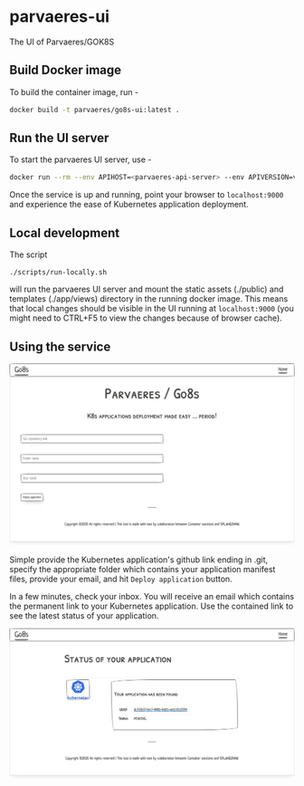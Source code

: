# parvaeres-ui
The UI of Parvaeres/GOK8S

## Build Docker image
To build the container image, run -
```bash
docker build -t parvaeres/go8s-ui:latest .
```

## Run the UI server
To start the parvaeres UI server, use -
```bash
docker run --rm --env APIHOST=<parvaeres-api-server> --env APIVERSION=v1 -p 9000:9000 parvaeres/go8s-ui:latest
```

Once the service is up and running, point your browser to ```localhost:9000``` and experience
the ease of Kubernetes application deployment. 

## Local development

The script

```
./scripts/run-locally.sh
```

will run the parvaeres UI server and mount the static assets (./public) and templates (./app/views) directory in the running docker image. This means that local changes should be visible in the UI running at ```localhost:9000``` (you might need to CTRL+F5 to view the changes because of browser cache).

## Using the service

![home page](doc/images/Go8s-UI-1.png "Go8s home page")

Simple provide the Kubernetes application's github link ending in .git, specify the 
appropriate folder which contains your application manifest files, provide your email, and
hit ```Deploy application``` button.

In a few minutes, check your inbox. You will receive an email which contains the permanent link 
to your Kubernetes application. Use the contained link to see the latest status of your application.

![deployment status page](doc/images/Go8s-UI-3.png "Go8s deployment status page")
